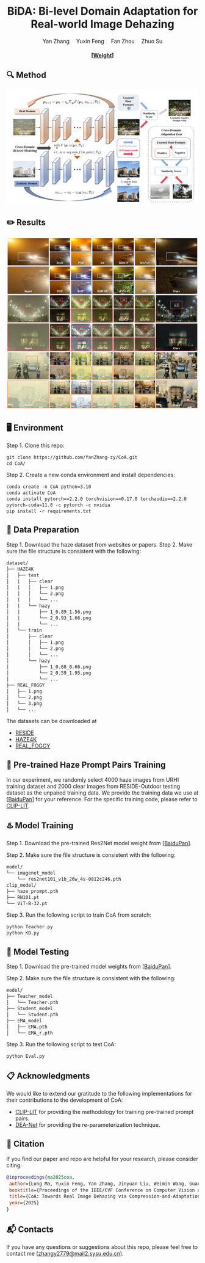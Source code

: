 <div align="center">

<h1>BiDA: Bi-level Domain Adaptation for Real-world Image Dehazing</h1>

<div>
    Yan Zhang</a>&emsp;
    Yuxin Feng</a>&emsp;
    Fan Zhou</a>&emsp;
    Zhuo Su</a>
</div>


<div>
    <h4 align="center">
        <a href="https://pan.baidu.com/s/1Xm9lRFTupWl-SWrGa6X9Gw?pwd=0519" target='_blank'>[Weight]</a>
    </h4>
</div>

</div>

## :mag: Method

<img src="fig/p1.png" alt="Model" style="zoom:80%;" />

## :pencil2: Results

<img src="fig/p4.png" alt="Results" style="zoom:80%;" />

## :desktop_computer: Environment

Step 1. Clone this repo:

```
git clone https://github.com/YanZhang-zy/CoA.git
cd CoA/
```

Step 2. Create a new conda environment and install dependencies:

```
conda create -n CoA python=3.10
conda activate CoA
conda install pytorch==2.2.0 torchvision==0.17.0 torchaudio==2.2.0 pytorch-cuda=11.8 -c pytorch -c nvidia
pip install -r requirements.txt
```

##  :book: Data Preparation

Step 1. Download the haze dataset from websites or papers.
Step 2. Make sure the file structure is consistent with the following:

```
dataset/
├── HAZE4K
│   ├── test
│   |   ├── clear
│   |   │   ├── 1.png
│   |   │   └── 2.png
│   |   │   └── ...
│   |   └── hazy
│   |       ├── 1_0.89_1.56.png
│   |       └── 2_0.93_1.66.png
│   |       └── ...
│   └── train
│       ├── clear
│       │   ├── 1.png
│       │   └── 2.png
│       │   └── ...
│       └── hazy
│           ├── 1_0.68_0.66.png
│           └── 2_0.59_1.95.png
│           └── ...
├── REAL_FOGGY
│   ├── 1.png
│   └── 2.png
│   └── 3.png
│   └── ...
```

The datasets can be downloaded at
+ [RESIDE](https://sites.google.com/view/reside-dehaze-datasets/reside-v0)
+ [HAZE4K](https://pan.baidu.com/s/19stkJ3aaF8WgHK2FBytnZA?pwd=0411)
+ [REAL_FOGGY](https://pan.baidu.com/s/1GS9qkwcBcKB411pdSwFcDg?pwd=0519)

## :train: Pre-trained Haze Prompt Pairs Training

In our experiment, we randomly select 4000 haze images from URHI training dataset and 2000 clear images from RESIDE-Outdoor testing dataset as the unpaired training data. We provide the training data we use at [[BaiduPan](https://pan.baidu.com/s/1G8yiq6CWRzVHEZKhu-SD7A?pwd=0314)] for your reference. For the specific training code, please refer to [CLIP-LIT](https://github.com/ZhexinLiang/CLIP-LIT.git).


## :hotsprings: Model Training
Step 1. Download the pre-trained Res2Net model weight from [[BaiduPan](https://pan.baidu.com/s/16WZ8FcMiY4JrkwxFy2yTLA?pwd=0214)].

Step 2. Make sure the file structure is consistent with the following:
```
model/
└── imagenet_model
    └── res2net101_v1b_26w_4s-0812c246.pth
clip_model/
├── haze_prompt.pth
├── RN101.pt
└── ViT-B-32.pt
```

Step 3. Run the following script to train CoA from scratch:
```
python Teacher.py
python KD.py
```

## :taxi: Model Testing
Step 1. Download the pre-trained model weights from [[BaiduPan](https://pan.baidu.com/s/16WZ8FcMiY4JrkwxFy2yTLA?pwd=0214)].

Step 2. Make sure the file structure is consistent with the following:
```
model/
├── Teacher_model
│   └── Teacher.pth
├── Student_model
│   └── Student.pth
├── EMA_model
│   ├── EMA.pth
│   └── EMA_r.pth
```

Step 3. Run the following script to test CoA:
```
python Eval.py
```

## :clipboard: Acknowledgments
We would like to extend our gratitude to the following implementations for their contributions to the development of CoA:

- [CLIP-LIT](https://github.com/ZhexinLiang/CLIP-LIT.git) for providing the methodology for training pre-trained prompt pairs.
- [DEA-Net](https://github.com/cecret3350/DEA-Net.git) for providing the re-parameterization technique.

## :triangular_flag_on_post: Citation
If you find our paper and repo are helpful for your research, please consider citing:

```bibtex
@inproceedings{ma2025coa,
 author={Long Ma, Yuxin Feng, Yan Zhang, Jinyuan Liu, Weimin Wang, Guangyong Chen, Chengpei Xu, Zhuo Su},
 booktitle={Proceedings of the IEEE/CVF Conference on Computer Vision and Pattern Recognition (CVPR)},
 title={CoA: Towards Real Image Dehazing via Compression-and-Adaptation},
 year={2025}
}
```

## :mailbox_with_mail: Contacts 
If you have any questions or suggestions about this repo, please feel free to contact me (zhangy2779@mail2.sysu.edu.cn).
